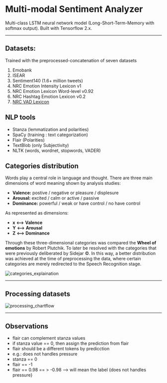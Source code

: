 # **Multi-modal Sentiment Analyzer**

Multi-class LSTM neural network model (Long-Short-Term-Memory with softmax output).
Built with Tensorflow 2.x.

---

## Datasets:

Trained with the preprocessed-concatenation of seven datasets

1. Emobank
2. ISEAR
3. Sentiment140 (1.6+ million tweets)
4. NRC Emotion Intensity Lexicon v1
5. NRC Emotion Lexicon Word-level v0.92
6. NRC Hashtag Emotion Lexicon v0.2
7. [NRC VAD Lexicon](http://saifmohammad.com/WebPages/nrc-vad.html)

## NLP tools

- Stanza (lemmatization and polarities)
- SpaCy (training : text categorization)
- Flair (Polarities)
- TextBlob (only Subjectivity)
- NLTK (words, wordnet, stopwords, VADER)

## **Categories distribution**

Words play a central role in language and thought.
There are three main dimensions of word meaning shown by analysis studies:

- **Valence:** postive / negative or pleasure / displesure
- **Arousal:** excited / calm or active / passive
- **Dominance:** powerful / weak or have control / no have control

As represented as dimensions:

- **x** **⟷** **Valence**
- **Y** **⟷** **Arousal**
- **Z** **⟷** **Dominance**

Through these three-dimensional categories was compared the **Wheel of emotions** by Robert Plutchik.
To later be resolved with the categories that were previously deliberated by Sidejar ©.
In this way, a better distribution was achieved at the time of preprocessing the data, where certain categories are merely
redirected to the Speech Recognition stage.

![categories_explaination](https://github.com/Y4rd13/sentiment-analysis/blob/master/categories.png)

---

## **Processing datasets**

![processing_chartflow](https://github.com/Y4rd13/sentiment-analysis/blob/master/processing%20chartflow.png)

---

## Observations

- flair can complement stanza values
- if stanza value == 0, then assign the prediction from flair
- flair should be a different tokens by predicction
- e.g.: does not handles pressure
- stanza == 0
- flair == -1
- flair == 0.98 == > -0.98 --> will mean the label {does not handles pressure}
